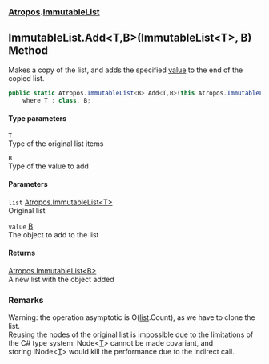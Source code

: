 ### [Atropos](Atropos.md 'Atropos').[ImmutableList](ImmutableList.md 'Atropos.ImmutableList')
## ImmutableList.Add&lt;T,B&gt;(ImmutableList&lt;T&gt;, B) Method
Makes a copy of the list, and adds the specified [value](ImmutableList_Add_T_B_(ImmutableList_T__B).md#Atropos_ImmutableList_Add_T_B_(Atropos_ImmutableList_T__B)_value 'Atropos.ImmutableList.Add&lt;T,B&gt;(Atropos.ImmutableList&lt;T&gt;, B).value') to the end of the copied list.  
```csharp
public static Atropos.ImmutableList<B> Add<T,B>(this Atropos.ImmutableList<T> list, B value)
    where T : class, B;
```
#### Type parameters
<a name='Atropos_ImmutableList_Add_T_B_(Atropos_ImmutableList_T__B)_T'></a>
`T`  
Type of the original list items
  
<a name='Atropos_ImmutableList_Add_T_B_(Atropos_ImmutableList_T__B)_B'></a>
`B`  
Type of the value to add
  
#### Parameters
<a name='Atropos_ImmutableList_Add_T_B_(Atropos_ImmutableList_T__B)_list'></a>
`list` [Atropos.ImmutableList&lt;](ImmutableList_T_.md 'Atropos.ImmutableList&lt;T&gt;')[T](ImmutableList_Add_T_B_(ImmutableList_T__B).md#Atropos_ImmutableList_Add_T_B_(Atropos_ImmutableList_T__B)_T 'Atropos.ImmutableList.Add&lt;T,B&gt;(Atropos.ImmutableList&lt;T&gt;, B).T')[&gt;](ImmutableList_T_.md 'Atropos.ImmutableList&lt;T&gt;')  
Original list
  
<a name='Atropos_ImmutableList_Add_T_B_(Atropos_ImmutableList_T__B)_value'></a>
`value` [B](ImmutableList_Add_T_B_(ImmutableList_T__B).md#Atropos_ImmutableList_Add_T_B_(Atropos_ImmutableList_T__B)_B 'Atropos.ImmutableList.Add&lt;T,B&gt;(Atropos.ImmutableList&lt;T&gt;, B).B')  
The object to add to the list
  
#### Returns
[Atropos.ImmutableList&lt;](ImmutableList_T_.md 'Atropos.ImmutableList&lt;T&gt;')[B](ImmutableList_Add_T_B_(ImmutableList_T__B).md#Atropos_ImmutableList_Add_T_B_(Atropos_ImmutableList_T__B)_B 'Atropos.ImmutableList.Add&lt;T,B&gt;(Atropos.ImmutableList&lt;T&gt;, B).B')[&gt;](ImmutableList_T_.md 'Atropos.ImmutableList&lt;T&gt;')  
A new list with the object added
### Remarks
Warning: the operation asymptotic is O([list](ImmutableList_Add_T_B_(ImmutableList_T__B).md#Atropos_ImmutableList_Add_T_B_(Atropos_ImmutableList_T__B)_list 'Atropos.ImmutableList.Add&lt;T,B&gt;(Atropos.ImmutableList&lt;T&gt;, B).list').Count), as we have to clone the list.  
            Reusing the nodes of the original list is impossible due to the limitations of the C# type system: Node<[T](ImmutableList_Add_T_B_(ImmutableList_T__B).md#Atropos_ImmutableList_Add_T_B_(Atropos_ImmutableList_T__B)_T 'Atropos.ImmutableList.Add&lt;T,B&gt;(Atropos.ImmutableList&lt;T&gt;, B).T')> cannot be made covariant, and   
            storing INode<[T](ImmutableList_Add_T_B_(ImmutableList_T__B).md#Atropos_ImmutableList_Add_T_B_(Atropos_ImmutableList_T__B)_T 'Atropos.ImmutableList.Add&lt;T,B&gt;(Atropos.ImmutableList&lt;T&gt;, B).T')> would kill the performance due to the indirect call.
